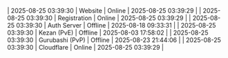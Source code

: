 | 2025-08-25 03:39:30 | Website | Online | 2025-08-25 03:39:29 |
| 2025-08-25 03:39:30 | Registration | Online | 2025-08-25 03:39:29 |
| 2025-08-25 03:39:30 | Auth Server | Offline | 2025-08-18 09:33:31 |
| 2025-08-25 03:39:30 | Kezan (PvE) | Offline | 2025-08-03 17:58:02 |
| 2025-08-25 03:39:30 | Gurubashi (PvP) | Offline | 2025-08-23 21:44:06 |
| 2025-08-25 03:39:30 | Cloudflare | Online | 2025-08-25 03:39:29 |
